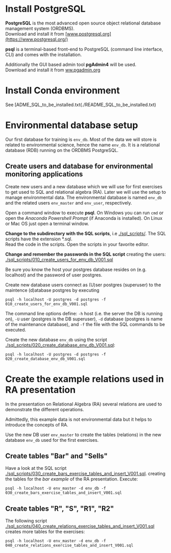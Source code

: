 # Install PostgreSQL #

**PostgreSQL** is the most advanced open source object relational database management system (ORDBMS).
<br>Download and install it from [www.postgresql.org](https://www.postgresql.org/)

**psql** is a terminal-based front-end to PostgreSQL (command line interface, CLI) and comes with the installation. 

Additionally the GUI based admin tool **pgAdmin4** will be used.
<br>Download and install it from [ww.pgadmin.org](https://www.pgadmin.org/)

# Install Conda environment # 

See [ADME_SQL_to_be_installed.txt(./README_SQL_to_be_installed.txt)

# Environmental database setup #

Our first database for training is `env_db`. Most of the data we will store is related to environmental science, hence the name `env_db`. It is a relational database (RDB) running on the ORDBMS PostgreSQL.


## Create users and database for environmental monitoring applications ##

Create new users and a new database which we will use for first exercises to get used to SQL and relational algebra (RA). Later we will use the setup to manage environmental data. The environmental database is named `env_db` and the related users `env_master` and `env_user`, respectively.

Open a command window to execute **psql**. On Windows you can run `cmd` or open the *Anaconda Powershell Prompt* (if Anaconda is installed). On Linux or Mac OS just open a terminal window.

**Change to the subdirectory with the SQL scripts**, i.e [./sql_scripts/](./sql_scripts/). The SQL scripts have the extension \*.sql.
<br>Read the code in the scripts. Open the scripts in your favorite editor.

**Change and remember the passwords in the SQL script** creating the users: [./sql_scripts/010_create_users_for_env_db_V001.sql](./sql_scripts/010_create_users_for_env_db_V001.sql)

Be sure you know the host your postgres database resides on (e.g. localhost) and the password of user postgres.

Create new database users connect as (U)ser postgres (superuser) to the maintence (d)atabase postgres by executing

	psql -h localhost -U postgres -d postgres -f 010_create_users_for_env_db_V001.sql

The command line options define: `-h` host (i.e. the server the DB is running on), `-U` user (postgres is the DB superuser), `-d` database (postgres is name of the maintenance database), and `-f` the file with the SQL commands to be executed.

Create the new database `env_db` using the script [./sql_scripts/020_create_database_env_db_V001.sql](./sql_scripts/020_create_database_env_db_V001.sql):

	psql -h localhost -U postgres -d postgres -f 020_create_database_env_db_V001.sql

# Create the example relations used in RA presentation #

In the presentation on Relational Algebra (RA) several relations are used to demonstrate the different operations.  

Admittedly, this example data is not environmental data but it helps to introduce the concepts of RA.

Use the new DB user `env_master` to create the tables (relations) in the new database `env_db` used for the first exercises.

## Create tables "Bar" and "Sells"

Have a look at the SQL script [./sql_scripts/030_create_bars_exercise_tables_and_insert_V001.sql](./sql_scripts/030_create_bars_exercise_tables_and_insert_V001.sql). creating the tables for the _bar example_ of the RA presentation. Execute:

	psql -h localhost -U env_master -d env_db -f 030_create_bars_exercise_tables_and_insert_V001.sql


## Create tables "R", "S", "R1", "R2"

The following script [./sql_scripts/040_create_relations_exercise_tables_and_insert_V001.sql](./sql_scripts/040_create_relations_exercise_tables_and_insert_V001.sql) creates more tables for the exercises:

	psql -h localhost -U env_master -d env_db -f 040_create_relations_exercise_tables_and_insert_V001.sql

